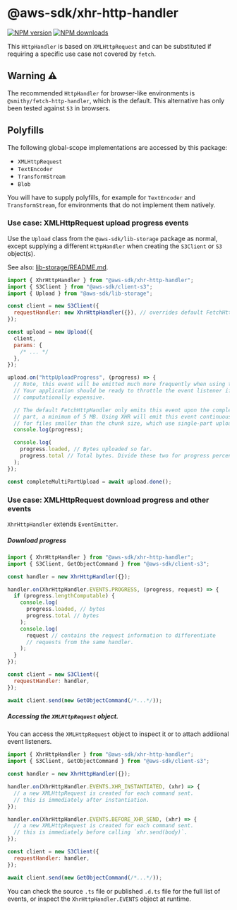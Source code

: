 # @aws-sdk/xhr-http-handler

[![NPM version](https://img.shields.io/npm/v/@aws-sdk/xhr-http-handler/latest.svg)](https://www.npmjs.com/package/@aws-sdk/xhr-http-handler)
[![NPM downloads](https://img.shields.io/npm/dm/@aws-sdk/xhr-http-handler.svg)](https://www.npmjs.com/package/@aws-sdk/xhr-http-handler)

This `HttpHandler` is based on `XMLHttpRequest` and can be substituted if
requiring a specific use case not covered by `fetch`.

## Warning :warning:

The recommended `HttpHandler` for browser-like environments is `@smithy/fetch-http-handler`,
which is the default.
This alternative has only been tested against `S3` in browsers.

## Polyfills

The following global-scope implementations are accessed by this package:

- `XMLHttpRequest`
- `TextEncoder`
- `TransformStream`
- `Blob`

You will have to supply polyfills, for example for `TextEncoder` and `TransformStream`, for environments
that do not implement them natively.

### Use case: XMLHttpRequest upload progress events

Use the `Upload` class from the `@aws-sdk/lib-storage` package as normal, except supplying a different
`HttpHandler` when creating the `S3Client` or `S3` object(s).

See also: [lib-storage/README.md](https://github.com/aws/aws-sdk-js-v3/blob/main/lib/lib-storage/README.md).

```javascript
import { XhrHttpHandler } from "@aws-sdk/xhr-http-handler";
import { S3Client } from "@aws-sdk/client-s3";
import { Upload } from "@aws-sdk/lib-storage";

const client = new S3Client({
  requestHandler: new XhrHttpHandler({}), // overrides default FetchHttpHandler in browsers.
});

const upload = new Upload({
  client,
  params: {
    /* ... */
  },
});

upload.on("httpUploadProgress", (progress) => {
  // Note, this event will be emitted much more frequently when using the XhrHttpHandler.
  // Your application should be ready to throttle the event listener if it is
  // computationally expensive.

  // The default FetchHttpHandler only emits this event upon the completion of each
  // part, a minimum of 5 MB. Using XHR will emit this event continuously, including
  // for files smaller than the chunk size, which use single-part upload.
  console.log(progress);

  console.log(
    progress.loaded, // Bytes uploaded so far.
    progress.total // Total bytes. Divide these two for progress percentage.
  );
});

const completeMultiPartUpload = await upload.done();
```

### Use case: XMLHttpRequest download progress and other events

`XhrHttpHandler` extends `EventEmitter`.

##### Download progress

```javascript
import { XhrHttpHandler } from "@aws-sdk/xhr-http-handler";
import { S3Client, GetObjectCommand } from "@aws-sdk/client-s3";

const handler = new XhrHttpHandler({});

handler.on(XhrHttpHandler.EVENTS.PROGRESS, (progress, request) => {
  if (progress.lengthComputable) {
    console.log(
      progress.loaded, // bytes
      progress.total // bytes
    );
    console.log(
      request // contains the request information to differentiate
      // requests from the same handler.
    );
  }
});

const client = new S3Client({
  requestHandler: handler,
});

await client.send(new GetObjectCommand(/*...*/));
```

##### Accessing the `XMLHttpRequest` object.

You can access the `XMLHttpRequest` object to inspect it or to
attach addiional event listeners.

```javascript
import { XhrHttpHandler } from "@aws-sdk/xhr-http-handler";
import { S3Client, GetObjectCommand } from "@aws-sdk/client-s3";

const handler = new XhrHttpHandler({});

handler.on(XhrHttpHandler.EVENTS.XHR_INSTANTIATED, (xhr) => {
  // a new XMLHttpRequest is created for each command sent.
  // this is immediately after instantiation.
});

handler.on(XhrHttpHandler.EVENTS.BEFORE_XHR_SEND, (xhr) => {
  // a new XMLHttpRequest is created for each command sent.
  // this is immediately before calling `xhr.send(body)`.
});

const client = new S3Client({
  requestHandler: handler,
});

await client.send(new GetObjectCommand(/*...*/));
```

You can check the source `.ts` file or published `.d.ts` file
for the full list of events, or inspect the `XhrHttpHandler.EVENTS`
object at runtime.
